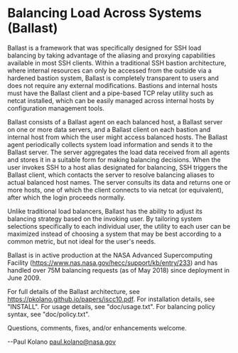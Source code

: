 Balancing Load Across Systems (Ballast)
=======================================

Ballast is a framework that was specifically designed for SSH load
balancing by taking advantage of the aliasing and proxying capabilities
available in most SSH clients.  Within a traditional SSH bastion
architecture, where internal resources can only be accessed from the
outside via a hardened bastion system, Ballast is completely transparent
to users and does not require any external modifications.  Bastions and
internal hosts must have the Ballast client and a pipe-based TCP relay
utility such as netcat installed, which can be easily managed across
internal hosts by configuration management tools.

Ballast consists of a Ballast agent on each balanced host, a Ballast
server on one or more data servers, and a Ballast client on each bastion
and internal host from which the user might access balanced hosts.  The
Ballast agent periodically collects system load information and sends it
to the Ballast server.  The server aggregates the load data received from
all agents and stores it in a suitable form for making balancing
decisions.  When the user invokes SSH to a host alias designated for
balancing, SSH triggers the Ballast client, which contacts the server to
resolve balancing aliases to actual balanced host names.  The server
consults its data and returns one or more hosts, one of which the client
connects to via netcat (or equivalent), after which the login proceeds
normally.

Unlike traditional load balancers, Ballast has the ability to adjust
its balancing strategy based on the invoking user.  By tailoring system
selections specifically to each individual user, the utility to each
user can be maximized instead of choosing a system that may be best
according to a common metric, but not ideal for the user's needs.

Ballast is in active production at the NASA Advanced Supercomputing
Facility (https://www.nas.nasa.gov/hecc/support/kb/entry/233) and has 
handled over 75M balancing requests (as of May 2018) since deployment
in June 2009.

For full details of the Ballast architecture, see
https://pkolano.github.io/papers/iscc10.pdf.  For installation details,
see "INSTALL".  For usage details, see "doc/usage.txt".  For balancing
policy syntax, see "doc/policy.txt".

Questions, comments, fixes, and/or enhancements welcome.

--Paul Kolano <paul.kolano@nasa.gov>

